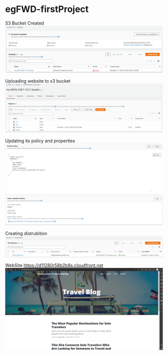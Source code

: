 # egFWD-firstProject

S3 Bucket Created
![GitHub Logo](/s3-bucket-created.png)

Uploading website to s3 bucket
![GitHub Logo](/website-uploaded.png)

Updating its policy and properties 
![GitHub Logo](/policy-updated.png)
![GitHub Logo](/static-website-enabeled.png)

Creating distrubition 
![GitHub Logo](/distribution-created.png)

WebSite https://d11280r58b2b8s.cloudfront.net
![GitHub Logo](/website.png)

